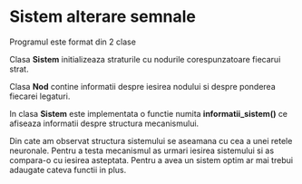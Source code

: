 # Sistem alterare semnale


Programul este format din 2 clase 

Clasa **Sistem** initializeaza straturile cu nodurile corespunzatoare fiecarui strat.

Clasa **Nod** contine informatii despre iesirea nodului si despre ponderea fiecarei legaturi.

In clasa **Sistem** este implementata o functie numita **informatii_sistem()** ce afiseaza informatii despre structura mecanismului.

Din cate am observat structura sistemului se aseamana cu cea a unei retele neuronale. Pentru a testa mecanismul as urmari iesirea sistemului si as compara-o cu iesirea asteptata. Pentru a avea un sistem optim ar mai trebui adaugate cateva functii in plus.
